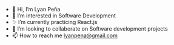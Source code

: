 - 👋 Hi, I’m Lyan Peña
- 👀 I’m interested in Software Development
- ✨ I’m currently practicing React.js
- 🤝 I’m looking to collaborate on Software development projects
- 📫 How to reach me lyanpena@gmail.com

<!---
Zevora/Zevora is a ✨ special ✨ repository because its `README.md` (this file) appears on your GitHub profile.
You can click the Preview link to take a look at your changes.
--->
